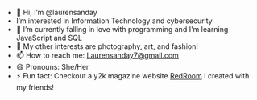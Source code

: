 - 👋 Hi, I’m @laurensanday
-  I’m interested in Information Technology and cybersecurity
- 🌱 I’m currently falling in love with programming and I'm learning JavaScript and SQL
- 👀 My other interests are photography, art, and fashion!
- 📫 How to reach me: Laurensanday7@gmail.com
- 😄 Pronouns: She/Her
- ⚡ Fun fact: Checkout a y2k magazine website [RedRoom](https://redroomdis.wordpress.com/homepage/) I created with my friends! 
  

<!---
laurensanday/laurensanday is a ✨ special ✨ repository because its `README.md` (this file) appears on your GitHub profile.
You can click the Preview link to take a look at your changes.
--->
